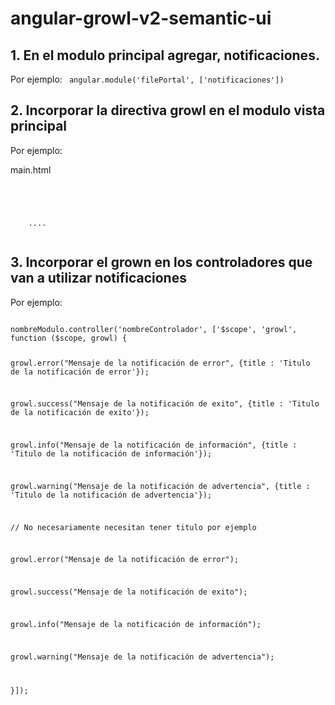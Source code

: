 # angular-growl-v2-semantic-ui


## 1. En el modulo principal agregar, notificaciones.

Por ejemplo:
<code>
angular.module('filePortal', ['notificaciones'])
</code>


## 2. Incorporar la directiva growl en el modulo vista principal

Por ejemplo:

main.html

<code>
<div class="main container">
    <div growl></div>
    ....
</div>
</code>

## 3. Incorporar el grown en los controladores que van a utilizar notificaciones

Por ejemplo:

<code>
nombreModulo.controller('nombreControlador', ['$scope', 'growl', function ($scope, growl) {

  growl.error("Mensaje de la notificación de error", {title : 'Titulo de la notificación de error'});
  
  growl.success("Mensaje de la notificación de exito", {title : 'Titulo de la notificación de exito'});       
  
  growl.info("Mensaje de la notificación de información", {title : 'Titulo de la notificación de información'});
  
  growl.warning("Mensaje de la notificación de advertencia", {title : 'Titulo de la notificación de advertencia'});   
  
  // No necesariamente necesitan tener titulo por ejemplo
  
  growl.error("Mensaje de la notificación de error");
  
  growl.success("Mensaje de la notificación de exito");       
  
  growl.info("Mensaje de la notificación de información");
  
  growl.warning("Mensaje de la notificación de advertencia");
  
  
}]);
</code>
